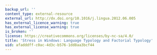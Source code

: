 ```yaml
---
backup_url: ''
content_type: external-resource
external_url: http://dx.doi.org/10.1016/j.lingua.2012.06.005
has_external_licence_warning: true
has_external_license_warning: true
is_broken: ''
license: https://creativecommons.org/licenses/by-nc-sa/4.0/
title: 'Stress in Windows: Language Typology and Factorial Typology'
uid: afadddff-c0ac-4d3c-b576-1dd8aa3bcf44
---
```

